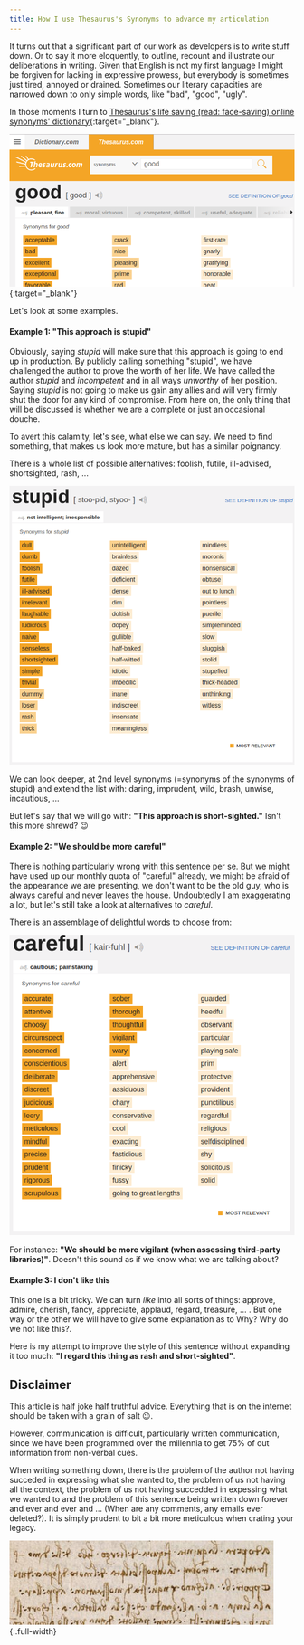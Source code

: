 ```yaml
---
title: How I use Thesaurus's Synonyms to advance my articulation
---
```


It turns out that a significant part of our work as developers is to write stuff down. Or to say it more eloquently, to outline, recount and illustrate our deliberations in writing. Given that English is not my first language I might be forgiven for lacking in expressive prowess, but everybody is sometimes just tired, annoyed or drained. Sometimes our literary capacities are narrowed down to only simple words, like "bad", "good", "ugly".

In those moments I turn to [Thesaurus's life saving (read: face-saving) online synonyms' dictionary](https://www.thesaurus.com/browse/good){:target="_blank"}.

[![Synonyms' dictionary](/assets/Synonims-thesaurus.png)](https://www.thesaurus.com/browse/good){:target="_blank"}

Let's look at some examples.

#### Example 1: "This approach is stupid"

Obviously, saying *stupid* will make sure that this approach is going to end up in production. By publicly calling something "stupid", we have challenged the author to prove the worth of her life. We have called the author *stupid* and *incompetent* and in all ways *unworthy* of her position. Saying *stupid* is not going to make us gain any allies and will very firmly shut the door for any kind of compromise. From here on, the only thing that will be discussed is whether we are a complete or just an occasional douche.

To avert this calamity, let's see, what else we can say. We need to find something, that makes us look more mature, but has a similar poignancy.

There is a whole list of possible alternatives: foolish, futile, ill-advised, shortsighted, rash, ... 

![Synonyms of stupid](/assets/Synonyms-stupid.png)

We can look deeper, at 2nd level synonyms (=synonyms of the synonyms of stupid) and extend the list with: daring, imprudent, wild, brash, unwise, incautious, ... 

But let's say that we will go with: **"This approach is short-sighted."** Isn't this more shrewd? :wink:

#### Example 2: "We should be more careful"

There is nothing particularly wrong with this sentence per se. But we might have used up our monthly quota of "careful" already, we might be afraid of the appearance we are presenting, we don't want to be the old guy, who is always careful and never leaves the house. Undoubtedly I am exaggerating a lot, but let's still take a look at alternatives to *careful*.

There is an assemblage of delightful words to choose from:

![Synonyms of careful](/assets/Synonyms-careful.png)

For instance: **"We should be more vigilant (when assessing third-party libraries)"**. Doesn't this sound as if we know what we are talking about?


#### Example 3: I don't like this

This one is a bit tricky. We can turn *like* into all sorts of things: approve, admire, cherish, fancy, appreciate, applaud, regard, treasure, ... . But one way or the other we will have to give some explanation as to Why? Why do we not like this?.

Here is my attempt to improve the style of this sentence without expanding it too much: **"I regard this thing as rash and short-sighted"**.

## Disclaimer

This article is half joke half truthful advice. Everything that is on the internet should be taken with a grain of salt :wink:. 

However, communication is difficult, particularly written communication, since we have been programmed over the millennia to get 75% of out information from non-verbal cues. 

When writing something down, there is the problem of the author not having succeded in expressing what she wanted to, the problem of us not having all the context, the problem of us not having succedded in expessing what we wanted to and the problem of this sentence being written down forever and ever and ever and ... (When are any comments, any emails ever deleted?). It is simply prudent to bit a bit more meticulous when crating your legacy.


![Writings last](/assets/Synonyms-da-vinci.jpg){:.full-width}
